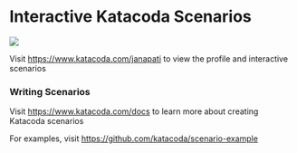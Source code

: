 # Interactive Katacoda Scenarios

[![](http://shields.katacoda.com/katacoda/janapati/count.svg)](https://www.katacoda.com/janapati "Get your profile on Katacoda.com")

Visit https://www.katacoda.com/janapati to view the profile and interactive scenarios

### Writing Scenarios
Visit https://www.katacoda.com/docs to learn more about creating Katacoda scenarios

For examples, visit https://github.com/katacoda/scenario-example

